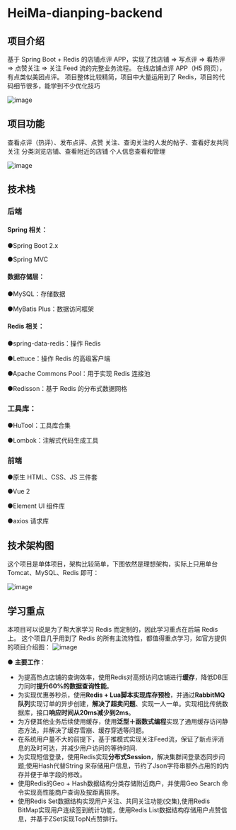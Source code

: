 # HeiMa-dianping-backend

## 项目介绍
基于 Spring Boot + Redis 的店铺点评 APP，实现了找店铺 => 写点评 => 看热评 => 点赞关注 => 关注 Feed 流的完整业务流程。
在线店铺点评 APP（H5 网页），有点类似美团点评。
项目整体比较精简，项目中大量运用到了 Redis，项目的代码细节很多，能学到不少优化技巧

![image](https://github.com/shenshihe603/HeiMa-dianping-backend/assets/82700340/95e7b15f-e838-4480-998e-ebf2538134a8)

## 项目功能
查看点评（热评）、发布点评、点赞
关注、查询关注的人发的帖子、查看好友共同关注
分类浏览店铺、查看附近的店铺
个人信息查看和管理

![image](https://github.com/shenshihe603/HeiMa-dianping-backend/assets/82700340/8b22bd66-58be-4e66-af40-230d1da7eda1)



## 技术栈
### 后端
#### Spring 相关：
●Spring Boot 2.x

●Spring MVC

#### 数据存储层：
●MySQL：存储数据

●MyBatis Plus：数据访问框架

#### Redis 相关：
●spring-data-redis：操作 Redis

●Lettuce：操作 Redis 的高级客户端

●Apache Commons Pool：用于实现 Redis 连接池

●Redisson：基于 Redis 的分布式数据网格

### 工具库：

●HuTool：工具库合集

●Lombok：注解式代码生成工具

### 前端

●原生 HTML、CSS、JS 三件套

●Vue 2

●Element UI 组件库

●axios 请求库

## 技术架构图
这个项目是单体项目，架构比较简单，下图依然是理想架构，实际上只用单台 Tomcat、MySQL、Redis 即可：

![image](https://github.com/shenshihe603/HeiMa-dianping-backend/assets/82700340/e3d9603a-d87a-4206-aec9-0e593a830d4c)





## 学习重点
本项目可以说是为了帮大家学习 Redis 而定制的，因此学习重点在后端 Redis 上。
这个项目几乎用到了 Redis 的所有主流特性，都值得重点学习，如官方提供的项目介绍图：
![image](https://github.com/shenshihe603/HeiMa-dianping-backend/assets/82700340/e96eac5e-282d-4cab-84e6-54bdbab6e85e)

●  **主要工作**：
- 为提高热点店铺的查询效率，使用Redis对高频访问店铺进行**缓存**，降低DB压力同时**提升60%的数据查询性能**。
- 为实现优惠券秒杀，使用**Redis + Lua脚本实现库存预检**，并通过**RabbitMQ队列**实现订单的异步创建，**解决了超卖问题**、实现一人一单。实现相比传统数据库，接口**响应时间从20ms减少到2ms**。
- 为方便其他业务后续使用缓存，使用**泛型＋函数式编程**实现了通用缓存访问静态方法，并解决了缓存雪崩、缓存穿透等问题。
- 在系统用户量不大的前提下，基于推模式实现关注Feed流，保证了新点评消息的及时可达，并减少用户访问的等待时间.
- 为实现短信登录，使用Redis实现**分布式Session**，解决集群间登录态同步问题;使用Hash代替String 来存储用户信息，节约了Json字符串额外占用的的内存并便于单字段的修改。
- 使用Redis的Geo + Hash数据结构分类存储附近商户，并使用Geo Search 命令实现高性能商户查询及按距离排序。
- 使用Redis Set数据结构实现用户关注、共同关注功能(交集),使用Redis BitMap实现用户连续签到统计功能，使用Redis List数据结构存储用户点赞信息，并基于ZSet实现TopN点赞排行。

